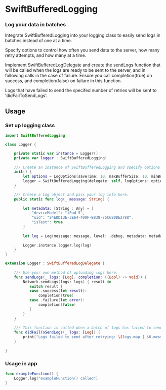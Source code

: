 # SwiftBufferedLogging

### Log your data in batches


Integrate SwiftBufferedLogging into your logging class to easily send logs in batches instead of one at a time.

Specify options to control how often you send data to the server, how many retry attempts, and how many at a time. 

Implement SwiftBufferedLogDelegate and create the sendLogs function that will be called when the logs are ready to be sent to the server, 
and in following calls in the case of failure. Ensure you call completion(true) on success, and completion(false) on failure in this function. 

Logs that have failed to send the specifed number of retries will be sent to 'didFailToSendLogs'.


## Usage

### Set up logging class
```swift
import SwiftBufferedLogging

class Logger {

    private static var instance = Logger()
    private var logger : SwiftBufferedLogging!
    
    /// Create an instance of SwiftBufferedLogging and specify options here.
    init() {
        let options = LogOptions(saveTime: 10, maxBufferSize: 10, minBufferSize: 5, maxRetries: 3)
        logger = SwiftBufferedLogging(delegate: self, logOptions: options)
    }

    /// Create a Log object and pass your log info here.
    public static func log(_ message: String) {
        
        let metadata: [String : Any] = [
            "deviceModel": "iPad 5",
            "uid": "24EDD13E-3E64-400F-B838-75C680DE2788",
            "isTest": true
        ]
        
        let log = Log(message: message, level: .debug, metadata: metadata)
        
        Logger.instance.logger.log(log)
    }
}

extension Logger : SwiftBufferedLogDelegate {
    
    /// Use your own method of uploading logs here.
    func sendLogs(_ logs: [Log], completion: ((Bool) -> Void)) {
        Network.sendLogs(logs: logs) { result in
           switch result {
           case .success(let result):
               completion(true)
           case .failure(let error):
               completion(false)
           }
        }
    }
    
    /// This function is called when a batch of logs has failed to send after retrying.
    func didFailToSendLogs(_ logs: [Log]) {
        print("Logs failed to send after retrying: \(logs.map { $0.message + "\n" })")
    }
    
}
```
### Usage in app
```swift 
func exampleFunction() {
    Logger.log("exampleFunction() called")
}
```

